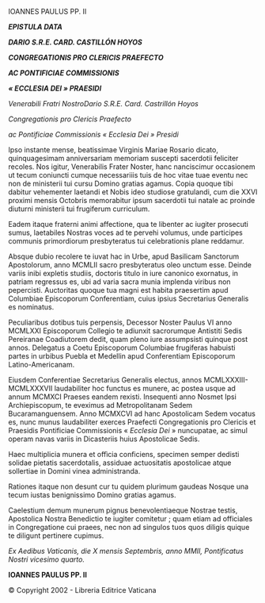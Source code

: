 IOANNES PAULUS PP. II

***EPISTULA DATA***

***DARIO S.R.E. CARD. CASTILLÓN HOYOS***

***CONGREGATIONIS PRO CLERICIS PRAEFECTO***

***AC PONTIFICIAE COMMISSIONIS***

***« *ECCLESIA DEI* » PRAESIDI***

*Venerabili Fratri NostroDario S.R.E. Card. Castrillón Hoyos*

*Congregationis pro Clericis Praefecto*

*ac Pontificiae Commissionis « *Ecclesia Dei* » Presidi*

Ipso instante mense, beatissimae Virginis Mariae Rosario dicato, quinquagesimam anniversariam memoriam suscepti sacerdotii feliciter recoles. Nos igitur, Venerabilis Frater Noster, hanc nanciscimur occasionem ut tecum coniuncti cumque necessariiis tuis de hoc vitae tuae eventu nec non de ministerii tui cursu Domino gratias agamus. Copia quoque tibi dabitur vehementer laetandi et Nobis ideo studiose gratulandi, cum die XXVI proximi mensis Octobris memorabitur ipsum sacerdotii tui natale ac proinde diuturni ministerii tui frugiferum curriculum.

Eadem itaque fraterni animi affectione, qua te libenter ac iugiter prosecuti sumus, laetabiles Nostras voces ad te pervehi volumus, unde participes communis primordiorum presbyteratus tui celebrationis plane reddamur.

Absque dubio recolere te iuvat hac in Urbe, apud Basilicam Sanctorum Apostolorum, anno MCMLII sacro presbyteratus oleo unctum esse. Deinde variis inibi expletis studiis, doctoris titulo in iure canonico exornatus, in patriam regressus es, ubi ad varia sacra munia implenda viribus non pepercisti. Auctoritas quoque tua magni est habita praesertim apud Columbiae Episcoporum Conferentiam, cuius ipsius Secretarius Generalis es nominatus.

Peculiaribus dotibus tuis perpensis, Decessor Noster Paulus VI anno MCMLXXI Episcoporum Collegio te adiunxit sacrorumque Antistiti Sedis Pereiranae Coadiutorem dedit, quam pleno iure assumpsisti quinque post annos. Delegatus a Coetu Episcoporum Columbiae frugiferas habuisti partes in urbibus Puebla et Medellin apud Conferentiam Episcoporum Latino-Americanam.

Eiusdem Conferentiae Secretarius Generalis electus, annos MCMLXXXIII-MCMLXXXVII laudabiliter hoc functus es munere, ac postea usque ad annum MCMXCI Praeses eandem rexisti. Insequenti anno Nosmet Ipsi Archiepiscopum, te eveximus ad Metropolitanam Sedem Bucaramanguensem. Anno MCMXCVI ad hanc Apostolicam Sedem vocatus es, nunc munus laudabiliter exerces Praefecti Congregationis pro Clericis et Praesidis Pontificiae Commissionis « *Ecclesia Dei* » nuncupatae, ac simul operam navas variis in Dicasteriis huius Apostolicae Sedis.

Haec multiplicia munera et offìcia conficiens, specimen semper dedisti solidae pietatis sacerdotalis, assiduae actuositatis apostolicae atque sollertiae in Domini vinea administranda.

Rationes itaque non desunt cur tu quidem plurimum gaudeas Nosque una tecum iustas benignissimo Domino gratias agamus.

Caelestium demum munerum pignus benevolentiaeque Nostrae testis, Apostolica Nostra Benedictio te iugiter comitetur ; quam etiam ad officiales in Congregatione cui praees, nec non ad singulos tuos quos diligis quique te diligunt pertinere cupimus.

*Ex Aedibus Vaticanis, die X mensis Septembris, anno MMII, Pontificatus Nostri vicesimo quarto.*

**IOANNES PAULUS PP. II**

© Copyright 2002 - Libreria Editrice Vaticana
